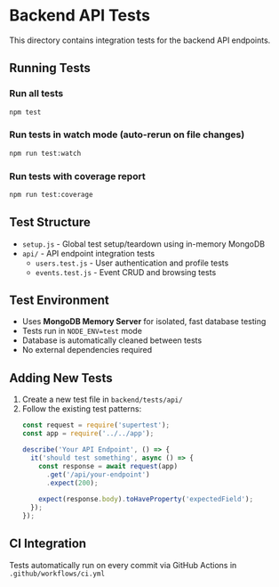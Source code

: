 # Backend API Tests

This directory contains integration tests for the backend API endpoints.

## Running Tests

### Run all tests
```bash
npm test
```

### Run tests in watch mode (auto-rerun on file changes)
```bash
npm run test:watch
```

### Run tests with coverage report
```bash
npm run test:coverage
```

## Test Structure

- `setup.js` - Global test setup/teardown using in-memory MongoDB
- `api/` - API endpoint integration tests
  - `users.test.js` - User authentication and profile tests
  - `events.test.js` - Event CRUD and browsing tests

## Test Environment

- Uses **MongoDB Memory Server** for isolated, fast database testing
- Tests run in `NODE_ENV=test` mode
- Database is automatically cleaned between tests
- No external dependencies required

## Adding New Tests

1. Create a new test file in `backend/tests/api/`
2. Follow the existing test patterns:
   ```javascript
   const request = require('supertest');
   const app = require('../../app');
   
   describe('Your API Endpoint', () => {
     it('should test something', async () => {
       const response = await request(app)
         .get('/api/your-endpoint')
         .expect(200);
       
       expect(response.body).toHaveProperty('expectedField');
     });
   });
   ```

## CI Integration

Tests automatically run on every commit via GitHub Actions in `.github/workflows/ci.yml`

